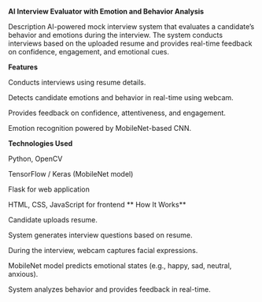 **AI Interview Evaluator with Emotion and Behavior Analysis**

Description
AI-powered mock interview system that evaluates a candidate’s behavior and emotions during the interview. The system conducts interviews based on the uploaded resume and provides real-time feedback on confidence, engagement, and emotional cues.

**Features**

Conducts interviews using resume details.

Detects candidate emotions and behavior in real-time using webcam.

Provides feedback on confidence, attentiveness, and engagement.

Emotion recognition powered by MobileNet-based CNN.

**Technologies Used**

Python, OpenCV

TensorFlow / Keras (MobileNet model)

Flask for web application

HTML, CSS, JavaScript for frontend
**
How It Works**

Candidate uploads resume.

System generates interview questions based on resume.

During the interview, webcam captures facial expressions.

MobileNet model predicts emotional states (e.g., happy, sad, neutral, anxious).

System analyzes behavior and provides feedback in real-time.
